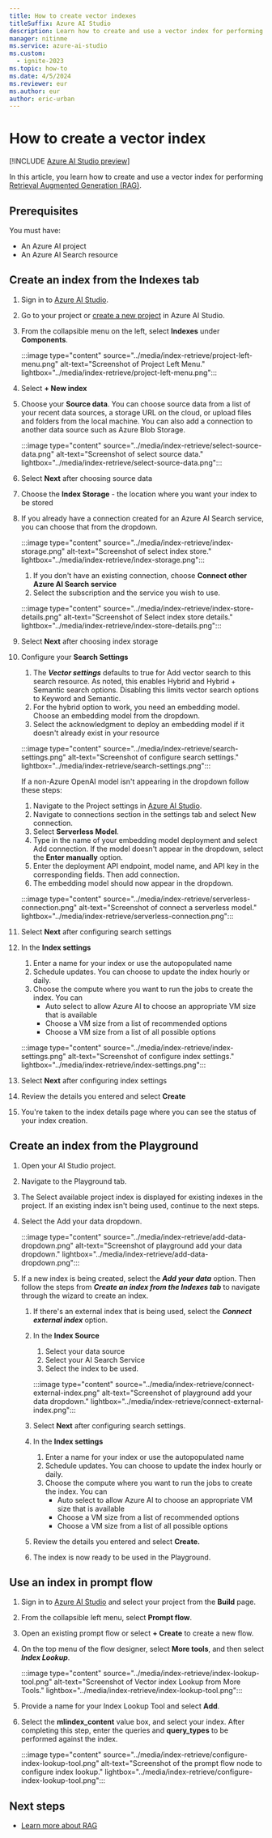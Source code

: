 ```yaml
---
title: How to create vector indexes
titleSuffix: Azure AI Studio
description: Learn how to create and use a vector index for performing Retrieval Augmented Generation (RAG).
manager: nitinme
ms.service: azure-ai-studio
ms.custom:
  - ignite-2023
ms.topic: how-to
ms.date: 4/5/2024
ms.reviewer: eur
ms.author: eur
author: eric-urban
---
```


# How to create a vector index

[!INCLUDE [Azure AI Studio preview](../includes/preview-ai-studio.md)]

In this article, you learn how to create and use a vector index for performing [Retrieval Augmented Generation (RAG)](../concepts/retrieval-augmented-generation.md).

## Prerequisites

You must have:
- An Azure AI project
- An Azure AI Search resource

## Create an index from the Indexes tab

1. Sign in to [Azure AI Studio](https://ai.azure.com).
1. Go to your project or [create a new project](../how-to/create-projects.md) in Azure AI Studio.
1. From the collapsible menu on the left, select **Indexes** under **Components**.

    :::image type="content" source="../media/index-retrieve/project-left-menu.png" alt-text="Screenshot of Project Left Menu." lightbox="../media/index-retrieve/project-left-menu.png":::

1. Select **+ New index**
1. Choose your **Source data**. You can choose source data from a list of your recent data sources, a storage URL on the cloud, or upload files and folders from the local machine. You can also add a connection to another data source such as Azure Blob Storage.

    :::image type="content" source="../media/index-retrieve/select-source-data.png" alt-text="Screenshot of select source data." lightbox="../media/index-retrieve/select-source-data.png":::

1. Select **Next** after choosing source data
1. Choose the **Index Storage** - the location where you want your index to be stored
1. If you already have a connection created for an Azure AI Search service, you can choose that from the dropdown.

    :::image type="content" source="../media/index-retrieve/index-storage.png" alt-text="Screenshot of select index store." lightbox="../media/index-retrieve/index-storage.png":::

    1. If you don't have an existing connection, choose **Connect other Azure AI Search service**
    1. Select the subscription and the service you wish to use.
    
    :::image type="content" source="../media/index-retrieve/index-store-details.png" alt-text="Screenshot of Select index store details." lightbox="../media/index-retrieve/index-store-details.png":::

1. Select **Next** after choosing index storage
1. Configure your **Search Settings**
    1. The ***Vector settings*** defaults to true for Add vector search to this search resource. As noted, this enables Hybrid and Hybrid + Semantic search options. Disabling this limits vector search options to Keyword and Semantic.
    1. For the hybrid option to work, you need an embedding model. Choose an embedding model from the dropdown.
    1. Select the acknowledgment to deploy an embedding model if it doesn't already exist in your resource

    :::image type="content" source="../media/index-retrieve/search-settings.png" alt-text="Screenshot of configure search settings." lightbox="../media/index-retrieve/search-settings.png":::
    
    If a non-Azure OpenAI model isn't appearing in the dropdown follow these steps:
    1. Navigate to the Project settings in [Azure AI Studio](https://ai.azure.com).
    1. Navigate to connections section in the settings tab and select New connection.
    1. Select **Serverless Model**.
    1. Type in the name of your embedding model deployment and select Add connection. If the model doesn't appear in the dropdown, select the **Enter manually** option.
    1. Enter the deployment API endpoint, model name, and API key in the corresponding fields. Then add connection.
    1. The embedding model should now appear in the dropdown.
    
    :::image type="content" source="../media/index-retrieve/serverless-connection.png" alt-text="Screenshot of connect a serverless model." lightbox="../media/index-retrieve/serverless-connection.png":::

1. Select **Next** after configuring search settings
1. In the **Index settings**
    1. Enter a name for your index or use the autopopulated name
    1. Schedule updates. You can choose to update the index hourly or daily.
    1. Choose the compute where you want to run the jobs to create the index. You can
        - Auto select to allow Azure AI to choose an appropriate VM size that is available
        - Choose a VM size from a list of recommended options
        - Choose a VM size from a list of all possible options
        
    :::image type="content" source="../media/index-retrieve/index-settings.png" alt-text="Screenshot of configure index settings." lightbox="../media/index-retrieve/index-settings.png":::

1. Select **Next** after configuring index settings
1. Review the details you entered and select **Create**
1. You're taken to the index details page where you can see the status of your index creation.

## Create an index from the Playground
1. Open your AI Studio project.
1. Navigate to the Playground tab.
1. The Select available project index is displayed for existing indexes in the project. If an existing index isn't being used, continue to the next steps.
1. Select the Add your data dropdown.
    
    :::image type="content" source="../media/index-retrieve/add-data-dropdown.png" alt-text="Screenshot of playground add your data dropdown." lightbox="../media/index-retrieve/add-data-dropdown.png":::

1. If a new index is being created, select the ***Add your data*** option. Then follow the steps from ***Create an index from the Indexes tab*** to navigate through the wizard to create an index.
    1. If there's an external index that is being used, select the ***Connect external index*** option.
    1. In the **Index Source**
        1. Select your data source
        1. Select your AI Search Service
        1. Select the index to be used.

        :::image type="content" source="../media/index-retrieve/connect-external-index.png" alt-text="Screenshot of playground add your data dropdown." lightbox="../media/index-retrieve/connect-external-index.png":::
        
    1. Select **Next** after configuring search settings.
    1. In the **Index settings**
        1. Enter a name for your index or use the autopopulated name
        1. Schedule updates. You can choose to update the index hourly or daily.
        1. Choose the compute where you want to run the jobs to create the index. You can
            - Auto select to allow Azure AI to choose an appropriate VM size that is available
            - Choose a VM size from a list of recommended options
            - Choose a VM size from a list of all possible options
    1. Review the details you entered and select **Create.**
    1. The index is now ready to be used in the Playground.


## Use an index in prompt flow

1. Sign in to [Azure AI Studio](https://ai.azure.com) and select your project from the **Build** page. 
1. From the collapsible left menu, select **Prompt flow**.
1. Open an existing prompt flow or select **+ Create** to create a new flow.
1. On the top menu of the flow designer, select **More tools**, and then select ***Index Lookup***.

    :::image type="content" source="../media/index-retrieve/index-lookup-tool.png" alt-text="Screenshot of Vector index Lookup from More Tools." lightbox="../media/index-retrieve/index-lookup-tool.png":::

1. Provide a name for your Index Lookup Tool and select **Add**.
1. Select the **mlindex_content** value box, and select your index. After completing this step, enter the queries and **query_types** to be performed against the index.

    :::image type="content" source="../media/index-retrieve/configure-index-lookup-tool.png" alt-text="Screenshot of the prompt flow node to configure index lookup." lightbox="../media/index-retrieve/configure-index-lookup-tool.png":::


## Next steps

- [Learn more about RAG](../concepts/retrieval-augmented-generation.md)